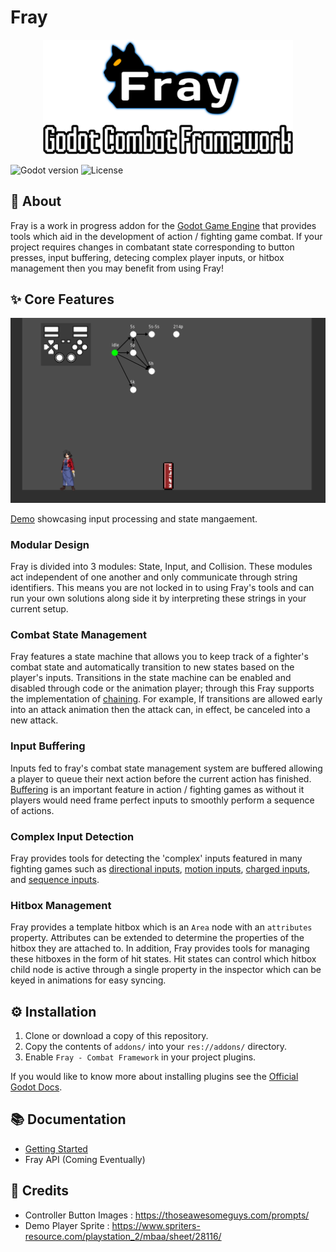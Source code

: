 # Fray

<p align="center">
    <img src="docs/fray_banner.png" width="400" alt="Fray Logo">
</p>


![Godot version](https://img.shields.io/badge/godot-v3.5-blue)  ![License](https://img.shields.io/badge/license-MIT-informational)

## 📖 About

Fray is a work in progress addon for the [Godot Game Engine](https://godotengine.org) that provides tools which aid in the development of action / fighting game combat. If your project requires changes in combatant state corresponding to button presses, input buffering, detecing complex player inputs, or hitbox management then you may benefit from using Fray!

## ✨ Core Features
<img src="./docs/demo.gif" width="600" alt="Demo gif">

[Demo](https://github.com/Pyxus/fray/releases/download/v1.0.0/fray_demo.zip) showcasing input processing and state mangaement.

### Modular Design

Fray is divided into 3 modules: State, Input, and Collision. These modules act independent of one another and only communicate through string identifiers. This means you are not locked in to using Fray's tools and can run your own solutions along side it by interpreting these strings in your current setup.

### Combat State Management

Fray features a state machine that allows you to keep track of a fighter's combat state and automatically transition to new states based on the player's inputs.
Transitions in the state machine can be enabled and disabled through code or the animation player; through this Fray supports the implementation of [chaining](https://glossary.infil.net/?t=Chain). For example, If transitions are allowed early into an attack animation then the attack can, in effect, be canceled into a new attack. 

### Input Buffering

Inputs fed to fray's combat state management system are buffered allowing a player to queue their next action before the current action has finished. [Buffering](https://en.wiktionary.org/wiki/Appendix:Glossary_of_fighting_games#Buffering) is an important feature in action / fighting games as without it players would need frame perfect inputs to smoothly perform a sequence of actions.

### Complex Input Detection

Fray provides tools for detecting the 'complex' inputs featured in many fighting games such as [directional inputs](https://mugen.fandom.com/wiki/Command_input#Directional_inputs), [motion inputs](https://mugen.fandom.com/wiki/Command_input#Motion_input), [charged inputs](https://clips.twitch.tv/FuriousObservantOrcaGrammarKing-c1wo4zhroMVZ9I7y), and [sequence inputs](https://mugen.fandom.com/wiki/Command_input#Sequence_inputs).

### Hitbox Management

Fray provides a template hitbox which is an `Area` node with an `attributes` property. Attributes can be extended to determine the properties of the hitbox they are attached to. In addition, Fray provides tools for managing these hitboxes in the form of hit states. Hit states can control which hitbox child node is active through a single property in the inspector which can be keyed in animations for easy syncing.

## ⚙ Installation

1. Clone or download a copy of this repository.
2. Copy the contents of `addons/` into your `res://addons/` directory.
3. Enable `Fray - Combat Framework` in your project plugins.

If you would like to know more about installing plugins see the [Official Godot Docs](https://docs.godotengine.org/en/stable/tutorials/plugins/editor/installing_plugins.html).

## 📚 Documentation

- [Getting Started](./docs/getting_started/index.md)
- Fray API (Coming Eventually)

## 📃 Credits

- Controller Button Images : <https://thoseawesomeguys.com/prompts/>
- Demo Player Sprite : <https://www.spriters-resource.com/playstation_2/mbaa/sheet/28116/>
